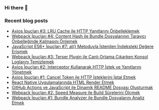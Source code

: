 ### Hi there 👋

### Recent blog posts
<!-- RECENT-BLOG-POSTS:START -->
- [Axios İpuçları #3: LRU Cache ile HTTP Yanıtlarını Önbelleklemek](https://tugsanunlu.medium.com/axios-i%CC%87pu%C3%A7lar%C4%B1-3-lru-cache-ile-http-yan%C4%B1tlar%C4%B1n%C4%B1-%C3%B6nbelleklemek-4ecbf40434d0?source=rss-aff3f518ee8b------2)
- [Webpack İpuçları #4: Content Hash ile Bundle Dosyalarının Tarayıcı Önbelleğinde Kalmasını Önlemek](https://tugsanunlu.medium.com/webpack-i%CC%87pu%C3%A7lar%C4%B1-4-content-hash-ile-bundle-dosyalar%C4%B1n%C4%B1n-taray%C4%B1c%C4%B1-%C3%B6nbelle%C4%9Finde-kalmas%C4%B1n%C4%B1-%C3%B6nlemek-441047328799?source=rss-aff3f518ee8b------2)
- [JavaScript ES6+ İpuçları #7: at() Metoduyla İstenilen İndeksteki Değere Erişmek](https://tugsanunlu.medium.com/javascript-es6-i%CC%87pu%C3%A7lar%C4%B1-7-at-metoduyla-i%CC%87stenilen-i%CC%87ndeksteki-de%C4%9Fere-eri%C5%9Fmek-7b6b2c0fa32?source=rss-aff3f518ee8b------2)
- [Webpack İpuçları #3: Terser Plugin ile Canlı Ortama Çıkarken Konsol Loglarını Temizlemek](https://tugsanunlu.medium.com/webpack-i%CC%87pu%C3%A7lar%C4%B1-3-canl%C4%B1-ortama-%C3%A7%C4%B1karken-konsol-loglar%C4%B1n%C4%B1-temizlemek-8b12614c6fb4?source=rss-aff3f518ee8b------2)
- [Axios İpuçları #2: Interceptor Kullanarak HTTP İstek ve Yanıtlarını Yönetmek](https://tugsanunlu.medium.com/axios-i%CC%87pu%C3%A7lar%C4%B1-2-interceptor-kullanarak-http-i%CC%87stek-ve-yan%C4%B1tlar%C4%B1n%C4%B1-y%C3%B6netmek-76cffa9139d2?source=rss-aff3f518ee8b------2)
- [Axios İpuçları #1: Cancel Token ile HTTP İsteklerini İptal Etmek](https://tugsanunlu.medium.com/axios-cancel-token-ile-http-i%CC%87steklerini-i%CC%87ptal-etmek-b60fe8f725d4?source=rss-aff3f518ee8b------2)
- [React Native Uygulamalarında HTML Render Etmek](https://tugsanunlu.medium.com/react-native-uygulamalar%C4%B1nda-html-render-etmek-ac820758c6bb?source=rss-aff3f518ee8b------2)
- [GitHub Actions ve JavaScript ile Dinamik README Dosyası Oluşturmak](https://tugsanunlu.medium.com/github-actions-ve-javascript-ile-dinamik-readme-dosyas%C4%B1-olu%C5%9Fturmak-2c0686878407?source=rss-aff3f518ee8b------2)
- [Webpack İpuçları #2: Speed Measure ile Build Sürelerini Ölçmek](https://tugsanunlu.medium.com/webpack-speed-measure-ile-build-s%C3%BCrelerini-%C3%B6l%C3%A7mek-6a4d417f65c8?source=rss-aff3f518ee8b------2)
- [Webpack İpuçları #1: Bundle Analyzer ile Bundle Dosyalarını Analiz Etmek](https://tugsanunlu.medium.com/webpack-bundle-analyzer-ile-bundle-dosyalar%C4%B1n%C4%B1-analiz-etmek-23856d42cc2d?source=rss-aff3f518ee8b------2)
<!-- RECENT-BLOG-POSTS:END -->
